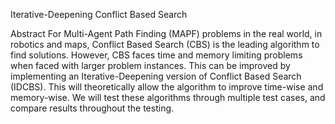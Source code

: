 Iterative-Deepening Conflict Based Search

Abstract
For Multi-Agent Path Finding (MAPF) problems in the real world, in robotics and maps, Conflict Based Search (CBS) is the leading algorithm to find solutions. However, CBS faces time and memory limiting problems when faced with larger problem instances. This can be improved by implementing an Iterative-Deepening version of Conflict Based Search (IDCBS). This will theoretically allow the algorithm to improve time-wise and memory-wise. We will test these algorithms through multiple test cases, and compare results throughout the testing.
